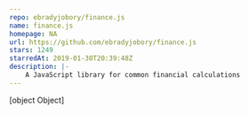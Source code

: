 ```yaml
---
repo: ebradyjobory/finance.js
name: finance.js
homepage: NA
url: https://github.com/ebradyjobory/finance.js
stars: 1249
starredAt: 2019-01-30T20:39:48Z
description: |-
    A JavaScript library for common financial calculations
---
```


[object Object]
